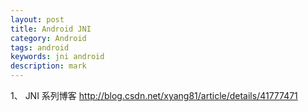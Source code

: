 ```yaml
---
layout: post
title: Android JNI
category: Android
tags: android
keywords: jni android
description: mark
---
```



1、 JNI 系列博客
http://blog.csdn.net/xyang81/article/details/41777471